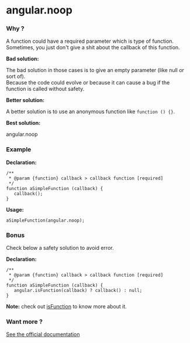 # angular.noop

### Why ?

A function could have a required parameter which is type of function.  
Sometimes, you just don't give a shit about the callback of this function.

**Bad solution:**

The bad solution in those cases is to give an empty parameter (like null or sort of).  
Because the code could evolve or because it can cause a bug if the function is called without safety.

**Better solution:**

A better solution is to use an anonymous function like `function () {}`.

**Best solution:**

angular.noop

### Example

**Declaration:**

```
/**
 * @param {function} callback > callback function [required]
 */
function aSimpleFunction (callback) {
   callback();
}
```

**Usage:**

```
aSimpleFunction(angular.noop);
```

### Bonus

Check below a safety solution to avoid error.

**Declaration:**

```
/**
 * @param {function} callback > callback function [required]
 */
function aSimpleFunction (callback) {
   angular.isFunction(callback) ? callback() : null;
}
```

**Note:** check out [isFunction](isFunction.md) to know more about it.

### Want more ?

[See the official documentation](https://docs.angularjs.org/api/ng/function/angular.noop)
